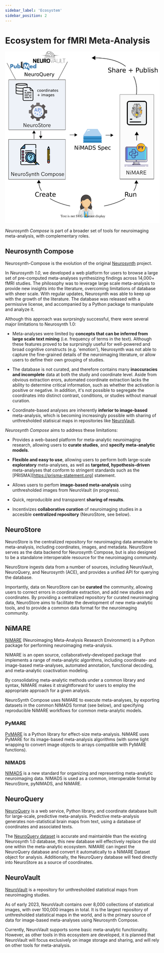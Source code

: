 ```yaml
---
sidebar_label: 'Ecosystem'
sidebar_position: 2
---
```


# Ecosystem for fMRI Meta-Analysis

![ecosystem](/img/compose_ecosystem_paths.svg "Neurosynth Compose Ecosystem")

*Neurosynth Compose* is part of a broader set of tools for neuroimaging meta-analysis, with complementary roles.


## Neurosynth Compose

Neurosynth-Compose is the evolution of the original [Neurosynth](https://neurosynth.org) project.

In *Neurosynth 1.0*, we developed a web platform for users to browse a large set of pre-computed meta-analyses
synthesizing findings across 14,000+ fMRI studies. The philosophy was to leverage
large scale meta-analysis to provide new insights into the literature, overcoming limitations of database
with sheer scale. With regular updates, Neurosynth was able to keep up with the growth of the literature.
The database was released with a permissive license, and accompanied by a Python package to manipulate and analyze it. 

Although this approach was surprsingly successful, there were several major limitations to Neurosynth 1.0:

* Meta-analyses were limited by **concepts that can be inferred from large scale text mining** (i.e. frequency of terms in the text).
Although these features proved to be surprsingly useful for well-powered and broad cognitive constructs (e.g. 'emotion'), Neurosynth was not able 
to capture the fine-grained details of the neuroimaging literature, or allow users to define their own grouping of studies. 

* The database is not curated, and therefore contains many **inaccuracies and incomplete** data at both the study and coordinate level.
Aside from obvious extraction erors, automated coordinate extraction lacks the ability to determine critical information, such as whether the activation is positive or negative.
In addition, it's not possible to segregate the coordinates into distinct contrast, conditions, or studies without manual curation.

* Coordinate-based analyses are inherently **inferior to image-based** meta-analysis, which is becoming increasingly possible with sharing of unthresholded statisical maps in repositories like [NeuroVault][].

_Neurosynth Compose_ aims to address these limitations:

* Provides a web-based platform for meta-analytic neuroimaging research, allowing users to **curate studies**, and **specify meta-analytic models**. 

* **Flexible and easy to use**, allowing users to perform both large-scale **exploratory** meta-analyses, as well as **targeted, hypothesis-driven** meta-analyses that conform to stringent standards such as the [PRISMA][https://prisma-statement.org] statement.

* Allows users to perfom **image-based meta-analysis** using unthresholded images from NeuroVault (in progress).

* Quick, reproducible and transparent **sharing of results**.

* Incentivizes **collaborative curation** of neuroimaging studies in a accesible **centralized repository** (NeuroStore, see below).


## NeuroStore

NeuroStore is the centralized repository for neuroimaging data amenable to meta-analysis, including coordinates, images, and metadata.
NeuroStore serves as the data backend for Neurosynth Compose, but is also designed to be a standalone interoperable resource for the neuroimaging community.

NeuroStore ingests data from a number of sources, including NeuroVault, NeuroQuery, and Neurosynth (ACE), and provides a unified API for querying the database.

Importantly, data on NeuroStore can be **curated** the community, allowing users to correct errors in coordinate extraction, and add new studies and coordinates. By providing a centralized repository for curated neuroimaging data, NeuroStore aims to facilitate the development of new meta-analytic tools, and to provide a common data format for the neuroimaging community.

## NiMARE

[NiMARE][] (Neuroimaging Meta-Analysis Research Environment) is a Python package for performing neuroimaging meta-analysis. 

NiMARE is an open source, collaboratively-developed package that implements a range of meta-analytic algorithms, including coordinate- and image-based meta-analyses, automated annotation, functional decoding, and meta-analytic coactivation modeling. 

By consolidating meta-analytic methods under a common library and syntax, NiMARE makes it straightforward for users to employ the appropriate approach for a given analysis. 

NeuroSynth Compose uses NiMARE to execute meta-analyses, by exporting datasets in the common NIMADS format (see below), and specifying reproducible NiMARE workflows for common meta-analytic models.

### PyMARE

[PyMARE][] is a Python library for effect-size meta-analysis. NiMARE uses PyMARE for its image-based meta-analysis algorithms
(with some light wrapping to convert image objects to arrays compatible with PyMARE functions).

### NIMADS

[NIMADS][] is a new standard for organizing and representing meta-analytic neuroimaging data.
NIMADS is used as a common, interoperable format by NeuroStore, pyNIMADS, and NiMARE.

## NeuroQuery

[NeuroQuery][] is a web service, Python library, and coordinate database built for large-scale, predictive meta-analysis.
Predictive meta-analysis generates non-statistical brain maps from text, using a database of coordinates and associated texts.

The [NeuroQuery dataset][] is accurate and maintainble than the existing Neurosynth 1.0 database,
this new database will effectively replace the old one within the meta-analytic ecosystem.
NiMARE can ingest the NeuroQuery database and convert it automatically to a NiMARE Dataset object for analysis.
Additionally, the NeuroQuery database will feed directly into NeuroStore as a source of coordinates.

## NeuroVault

[NeuroVault][] is a repository for unthresholded statistical maps from neuroimaging studies.

As of early 2023, NeuroVault contains over 8,000 collections of statistical images, with over 100,000 images in total.
It is the largest repository of unthresholded statistical maps in the world, and is the primary source of data for image-based meta-analyses using 
Neurosynth Compose.

Currently, NeuroVault supports some basic meta-analytic functionality. However, as other tools in this ecosystem are developed,
it is planned that NeuroVault will focus exclusively on image storage and sharing, and will rely on other tools for meta-analysis.


<!-- links -->
[ACE]: https://github.com/neurosynth/ACE
[AFNI]: https://afni.nimh.nih.gov
[BrainMap]: http://www.brainmap.org
[BrainSpell]: http://brainspell.org/
[Cognitive Atlas]: http://www.cognitiveatlas.org/
[Cognitive Paradigm Ontology]: http://www.cogpo.org/
[FSL]: https://fsl.fmrib.ox.ac.uk
[metaCurious]: https://github.com/neurostuff/metaCurious
[NeuroPower]: http://neuropowertools.org
[NeuroQuery]: https://neuroquery.org
[NeuroQuery dataset]: https://github.com/neuroquery/neuroquery_data
[NeuroScout]: https://alpha.neuroscout.org
[NeuroStars]: https://neurostars.org/latest
[NeuroStore]: https://github.com/neurostuff/neurostore
[NeuroVault]: https://neurovault.org/
[Nilearn]: https://nilearn.github.io/
[NIMADS]: https://github.com/neurostuff/NIMADS
[NiMARE]: https://nimare.readthedocs.io/en/latest/
[Nipype]: https://nipype.readthedocs.io/en/latest/index.html
[Nistats]: https://nistats.github.io/
[OpenNeuro]: https://openneuro.org
[peaks2maps]: https://doi.org/10.7490/f1000research.1116395.1
[PyMARE]: https://pymare.readthedocs.io/en/latest/
[scikit-learn]: https://scikit-learn.org/stable/developers/index.html
[Sleuth]: http://www.brainmap.org/software.html#Sleuth
[SPM]: https://www.fil.ion.ucl.ac.uk/spm/